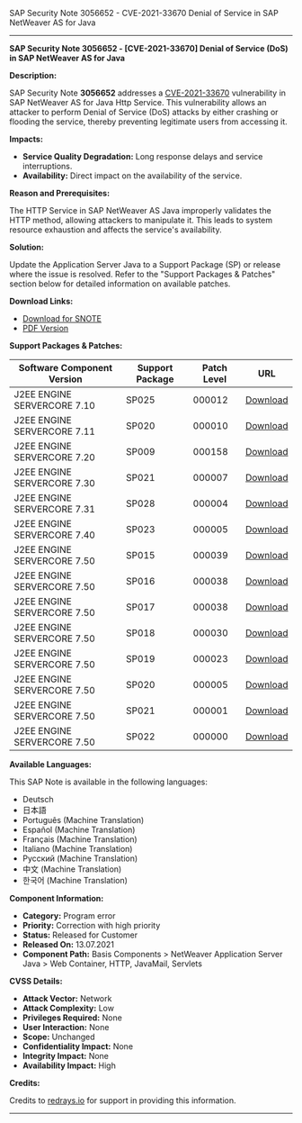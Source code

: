 SAP Security Note 3056652 - CVE-2021-33670 Denial of Service in SAP NetWeaver AS for Java

---

**SAP Security Note 3056652 - [CVE-2021-33670] Denial of Service (DoS) in SAP NetWeaver AS for Java**

**Description:**

SAP Security Note **3056652** addresses a [CVE-2021-33670](https://cve.mitre.org/cgi-bin/cvename.cgi?name=CVE-2021-33670) vulnerability in SAP NetWeaver AS for Java Http Service. This vulnerability allows an attacker to perform Denial of Service (DoS) attacks by either crashing or flooding the service, thereby preventing legitimate users from accessing it.

**Impacts:**

- **Service Quality Degradation:** Long response delays and service interruptions.
- **Availability:** Direct impact on the availability of the service.

**Reason and Prerequisites:**

The HTTP Service in SAP NetWeaver AS Java improperly validates the HTTP method, allowing attackers to manipulate it. This leads to system resource exhaustion and affects the service's availability.

**Solution:**

Update the Application Server Java to a Support Package (SP) or release where the issue is resolved. Refer to the "Support Packages & Patches" section below for detailed information on available patches.

**Download Links:**

- [Download for SNOTE](https://notesdownloads.sap.com/note/0040000000994732021)
- [PDF Version](https://me.sap.com/sap/support/sfm/notes/print/0003056652?language=en-US&token=D9DA7709F39D7E4EE6282040717382F4)

**Support Packages & Patches:**

| Software Component Version | Support Package | Patch Level | URL                                                                                                                                                                                                 |
|----------------------------|-----------------|-------------|-----------------------------------------------------------------------------------------------------------------------------------------------------------------------------------------------------|
| J2EE ENGINE SERVERCORE 7.10 | SP025           | 000012      | [Download](https://me.sap.com/sap/support/swdc/notes?cvnr=01200314690200004736&support_package=SP025&patch_level=000012)                                                                        |
| J2EE ENGINE SERVERCORE 7.11 | SP020           | 000010      | [Download](https://me.sap.com/sap/support/swdc/notes?cvnr=01200314690200006908&support_package=SP020&patch_level=000010)                                                                        |
| J2EE ENGINE SERVERCORE 7.20 | SP009           | 000158      | [Download](https://me.sap.com/sap/support/swdc/notes?cvnr=01200615320200013150&support_package=SP009&patch_level=000158)                                                                        |
| J2EE ENGINE SERVERCORE 7.30 | SP021           | 000007      | [Download](https://me.sap.com/sap/support/swdc/notes?cvnr=01200615320200014999&support_package=SP021&patch_level=000007)                                                                        |
| J2EE ENGINE SERVERCORE 7.31 | SP028           | 000004      | [Download](https://me.sap.com/sap/support/swdc/notes?cvnr=01200314690200014373&support_package=SP028&patch_level=000004)                                                                        |
| J2EE ENGINE SERVERCORE 7.40 | SP023           | 000005      | [Download](https://me.sap.com/sap/support/swdc/notes?cvnr=67838200100200019683&support_package=SP023&patch_level=000005)                                                                        |
| J2EE ENGINE SERVERCORE 7.50 | SP015           | 000039      | [Download](https://me.sap.com/sap/support/swdc/notes?cvnr=73554900100200001452&support_package=SP015&patch_level=000039)                                                                        |
| J2EE ENGINE SERVERCORE 7.50 | SP016           | 000038      | [Download](https://me.sap.com/sap/support/swdc/notes?cvnr=73554900100200001452&support_package=SP016&patch_level=000038)                                                                        |
| J2EE ENGINE SERVERCORE 7.50 | SP017           | 000038      | [Download](https://me.sap.com/sap/support/swdc/notes?cvnr=73554900100200001452&support_package=SP017&patch_level=000038)                                                                        |
| J2EE ENGINE SERVERCORE 7.50 | SP018           | 000030      | [Download](https://me.sap.com/sap/support/swdc/notes?cvnr=73554900100200001452&support_package=SP018&patch_level=000030)                                                                        |
| J2EE ENGINE SERVERCORE 7.50 | SP019           | 000023      | [Download](https://me.sap.com/sap/support/swdc/notes?cvnr=73554900100200001452&support_package=SP019&patch_level=000023)                                                                        |
| J2EE ENGINE SERVERCORE 7.50 | SP020           | 000005      | [Download](https://me.sap.com/sap/support/swdc/notes?cvnr=73554900100200001452&support_package=SP020&patch_level=000005)                                                                        |
| J2EE ENGINE SERVERCORE 7.50 | SP021           | 000001      | [Download](https://me.sap.com/sap/support/swdc/notes?cvnr=73554900100200001452&support_package=SP021&patch_level=000001)                                                                        |
| J2EE ENGINE SERVERCORE 7.50 | SP022           | 000000      | [Download](https://me.sap.com/sap/support/swdc/notes?cvnr=73554900100200001452&support_package=SP022&patch_level=000000)                                                                        |

**Available Languages:**

This SAP Note is available in the following languages:

- Deutsch
- 日本語
- Português (Machine Translation)
- Español (Machine Translation)
- Français (Machine Translation)
- Italiano (Machine Translation)
- Русский (Machine Translation)
- 中文 (Machine Translation)
- 한국어 (Machine Translation)

**Component Information:**

- **Category:** Program error
- **Priority:** Correction with high priority
- **Status:** Released for Customer
- **Released On:** 13.07.2021
- **Component Path:** Basis Components > NetWeaver Application Server Java > Web Container, HTTP, JavaMail, Servlets

**CVSS Details:**

- **Attack Vector:** Network
- **Attack Complexity:** Low
- **Privileges Required:** None
- **User Interaction:** None
- **Scope:** Unchanged
- **Confidentiality Impact:** None
- **Integrity Impact:** None
- **Availability Impact:** High

**Credits:**

Credits to [redrays.io](https://redrays.io) for support in providing this information.

---